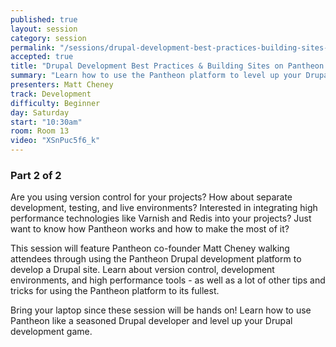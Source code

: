 ```yaml
---
published: true
layout: session
category: session
permalink: "/sessions/drupal-development-best-practices-building-sites-pantheon-2/"
accepted: true
title: "Drupal Development Best Practices & Building Sites on Pantheon Pt 2"
summary: "Learn how to use the Pantheon platform to level up your Drupal development game by using version control, dev/test/live environments, and high performance tools."
presenters: Matt Cheney
track: Development
difficulty: Beginner
day: Saturday
start: "10:30am"
room: Room 13
video: "XSnPuc5f6_k"
---
```


### Part 2 of 2

Are you using version control for your projects? How about separate development, testing, and live environments? Interested in integrating high performance technologies like Varnish and Redis into your projects? Just want to know how Pantheon works and how to make the most of it?

This session will feature Pantheon co-founder Matt Cheney walking attendees through using the Pantheon Drupal development platform to develop a Drupal site. Learn about version control, development environments, and high performance tools - as well as a lot of other tips and tricks for using the Pantheon platform to its fullest.

Bring your laptop since these session will be hands on! Learn how to use Pantheon like a seasoned Drupal developer and level up your Drupal development game.
